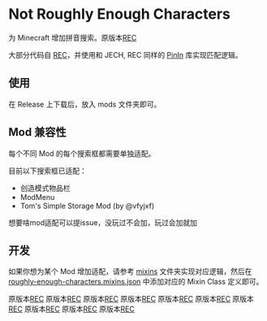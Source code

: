 

# Not Roughly Enough Characters

为 Minecraft 增加拼音搜索。原版本[REC](https://github.com/oott123/RoughlyEnoughCharacters)

大部分代码自 [REC](https://github.com/oott123/RoughlyEnoughCharacters)，并使用和 JECH, REC 同样的 [PinIn](https://github.com/Towdium/PinIn) 库实现匹配逻辑。

## 使用

在 Release 上下载后，放入 mods 文件夹即可。

## Mod 兼容性

每个不同 Mod 的每个搜索框都需要单独适配。

目前以下搜索框已适配：

* 创造模式物品栏
* ModMenu
* Tom's Simple Storage Mod (by @vfyjxf)

想要啥mod适配可以提issue，没玩过不会加，玩过会加就加

## 开发

如果你想为某个 Mod 增加适配，请参考 [mixins](./src/main/java/com/oott123/rechars/mixins) 文件夹实现对应逻辑，然后在 [roughly-enough-characters.mixins.json](./src/main/resources/roughly-enough-characters.mixins.json) 中添加对应的 Mixin Class 定义即可。

原版本[REC](https://github.com/oott123/RoughlyEnoughCharacters)
原版本[REC](https://github.com/oott123/RoughlyEnoughCharacters)
原版本[REC](https://github.com/oott123/RoughlyEnoughCharacters)
原版本[REC](https://github.com/oott123/RoughlyEnoughCharacters)
原版本[REC](https://github.com/oott123/RoughlyEnoughCharacters)
原版本[REC](https://github.com/oott123/RoughlyEnoughCharacters)
原版本[REC](https://github.com/oott123/RoughlyEnoughCharacters)
原版本[REC](https://github.com/oott123/RoughlyEnoughCharacters)
原版本[REC](https://github.com/oott123/RoughlyEnoughCharacters)
原版本[REC](https://github.com/oott123/RoughlyEnoughCharacters)

